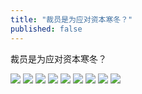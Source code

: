 ```yaml
---
title: "裁员是为应对资本寒冬？"
published: false
---
```

裁员是为应对资本寒冬？

![](./1.jpg)
![](./2.jpg)
![](./3.jpg)
![](./4.jpg)
![](./5.jpg)
![](./6.jpg)
![](./7.jpg)
![](./8.jpg)
![](./9.jpg)
